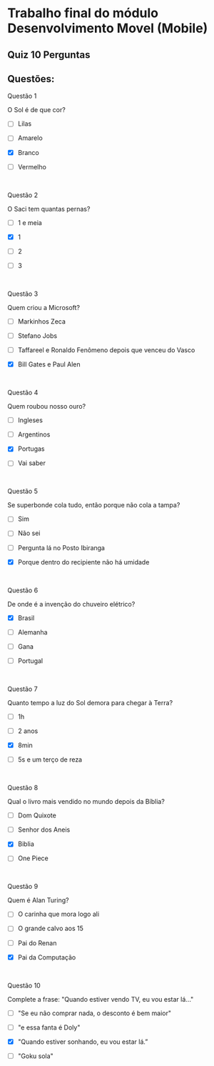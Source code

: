 # Trabalho final do módulo Desenvolvimento Movel (Mobile)

## Quiz 10 Perguntas


## Questões:

Questão 1

O Sol é de que cor?

- [ ] Lilas

- [ ] Amarelo

- [X] Branco 

- [ ] Vermelho

<br>

Questão 2

O Saci tem quantas pernas?

- [ ] 1 e meia

- [X] 1

- [ ] 2

- [ ] 3

<br>

Questão 3

Quem criou a Microsoft?

- [ ] Markinhos Zeca

- [ ] Stefano Jobs

- [ ] Taffareel e Ronaldo Fenômeno depois que venceu do Vasco

- [x] Bill Gates e Paul Alen

<br>

Questão 4

Quem roubou nosso ouro?

- [ ] Ingleses

- [ ] Argentinos

- [x] Portugas

- [ ] Vai saber

<br>

Questão 5

Se superbonde cola tudo, então porque não cola a tampa?

- [ ] Sim

- [ ] Não sei

- [ ] Pergunta lá no Posto Ibiranga

- [X] Porque dentro do recipiente não há umidade

<br>

Questão 6

De onde é a invenção do chuveiro elétrico?

- [X] Brasil

- [ ] Alemanha

- [ ] Gana

- [ ] Portugal

<br>

Questão 7

Quanto tempo a luz do Sol demora para chegar à Terra?

- [ ] 1h 

- [ ] 2 anos

- [X] 8min

- [ ] 5s e um terço de reza

<br>

Questão 8

Qual o livro mais vendido no mundo depois da Bíblia?

- [ ] Dom Quixote

- [ ] Senhor dos Aneis

- [X] Biblia

- [ ] One Piece

<br>

Questão 9

Quem é Alan Turing?

- [ ] O carinha que mora logo ali

- [ ] O grande calvo aos 15

- [ ] Pai do Renan

- [X] Pai da Computação

<br>

Questão 10

Complete a frase: "Quando estiver vendo TV, eu vou estar lá..."

- [ ] "Se eu não comprar nada, o desconto é bem maior"

- [ ] "e essa fanta é Doly"

- [X] "Quando estiver sonhando, eu vou estar lá.”

- [ ] "Goku sola"

